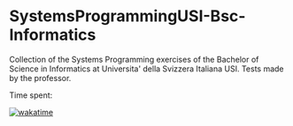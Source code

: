 # SystemsProgrammingUSI-Bsc-Informatics
Collection of the Systems Programming exercises of the Bachelor of Science in Informatics at Universita' della Svizzera Italiana USI. Tests made by the professor.

Time spent:

[![wakatime](https://wakatime.com/badge/user/8f0b6ae6-aaa7-4fb9-bf07-d5f8d7a34786/project/46a916f3-4f5b-4993-b4ca-e90debab0a02.svg)](https://wakatime.com/badge/user/8f0b6ae6-aaa7-4fb9-bf07-d5f8d7a34786/project/46a916f3-4f5b-4993-b4ca-e90debab0a02)
